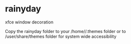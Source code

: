 # rainyday
xfce window decoration


Copy the rainyday folder to your /home/<user>/.themes folder 
or to /user/share/themes folder for system wide accessibility
